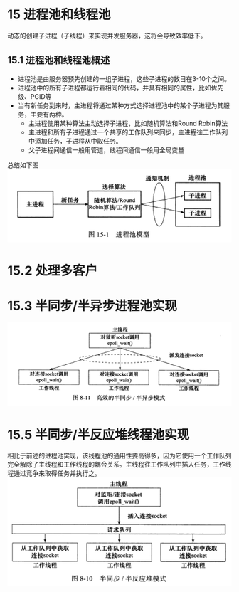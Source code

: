 <!--
 * @Author: your name
 * @Date: 2021-01-25 16:30:30
 * @LastEditTime: 2021-01-26 15:30:59
 * @LastEditors: Please set LastEditors
 * @Description: In User Settings Edit
 * @FilePath: \LinuxServerCodes\15\learnbook.md
-->
# 15 进程池和线程池
动态的创建子进程（子线程）来实现并发服务器，这将会导致效率低下。

## 15.1 进程池和线程池概述
- 进程池是由服务器预先创建的一组子进程，这些子进程的数目在3-10个之间。
- 进程池中的所有子进程都运行着相同的代码，并具有相同的属性，比如优先级、PGID等
- 当有新任务到来时，主进程将通过某种方式选择进程池中的某个子进程为其服务，主要有两种。
  - 主进程使用某种算法主动选择子进程，比如随机算法和Round Robin算法
  - 主进程和所有子进程通过一个共享的工作队列来同步，主进程往工作队列中添加任务，子进程从中取任务。
  - 父子进程间通信一般用管道，线程间通信一般用全局变量

总结如下图
  ![](15-1.png)

# 15.2 处理多客户

# 15.3 半同步/半异步进程池实现

![](8-11.png)
# 15.5 半同步/半反应堆线程池实现
相比于前述的进程池实现，该线程池的通用性要高得多，因为它使用一个工作队列完全解除了主线程和工作线程的耦合关系。主线程往工作队列中插入任务，工作线程通过竞争来取得任务并执行之。
![](8-10.png)

